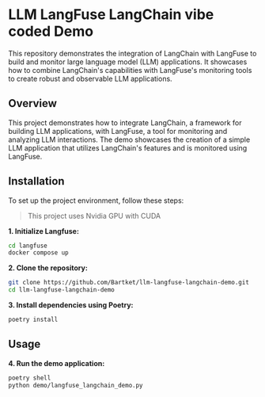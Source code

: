 # LLM LangFuse LangChain vibe coded Demo

This repository demonstrates the integration of LangChain with LangFuse to build and monitor large language model (LLM) applications. It showcases how to combine LangChain's capabilities with LangFuse's monitoring tools to create robust and observable LLM applications.

## Overview

This project demonstrates how to integrate LangChain, a framework for building LLM applications, with LangFuse, a tool for monitoring and analyzing LLM interactions. The demo showcases the creation of a simple LLM application that utilizes LangChain's features and is monitored using LangFuse.

## Installation

To set up the project environment, follow these steps:

> This project uses Nvidia GPU with CUDA


**1. Initialize Langfuse:**

```bash
cd langfuse
docker compose up
```

**2. Clone the repository:**

```bash
git clone https://github.com/Bartket/llm-langfuse-langchain-demo.git
cd llm-langfuse-langchain-demo
```
**3. Install dependencies using Poetry:**

```bash
poetry install
```

## Usage

**4. Run the demo application:**

```bash
poetry shell
python demo/langfuse_langchain_demo.py
```